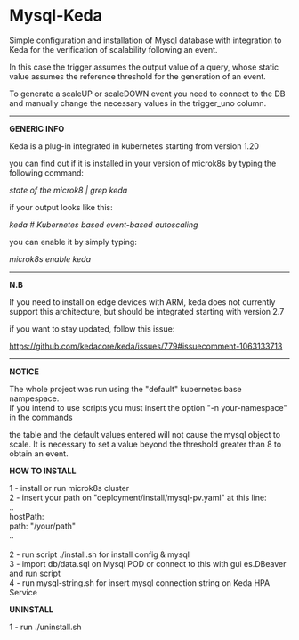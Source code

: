 # Mysql-Keda


Simple configuration and installation of Mysql database with integration to Keda for the verification of scalability following an event.

In this case the trigger assumes the output value of a query, whose static value assumes the reference threshold for the generation of an event.

To generate a scaleUP or scaleDOWN event you need to connect to the DB and manually change the necessary values ​​in the trigger_uno column.


__________________________________

<b>GENERIC INFO</b>

Keda is a plug-in integrated in kubernetes starting from version 1.20

you can find out if it is installed in your version of microk8s by typing the following command:

<i>state of the microk8 | grep keda</i>

if your output looks like this:

<i>keda # Kubernetes based event-based autoscaling</i>

you can enable it by simply typing:

<i>microk8s enable keda</i>

__________________________________

<b>N.B</b>

If you need to install on edge devices with ARM, keda does not currently support this architecture, but should be integrated starting with version 2.7

if you want to stay updated, follow this issue:

https://github.com/kedacore/keda/issues/779#issuecomment-1063133713

__________________________________

<b>NOTICE</b>

The whole project was run using the "default" kubernetes base nampespace.<br>
If you intend to use scripts you must insert the option "-n your-namespace" in the commands<br>

the table and the default values ​​entered will not cause the mysql object to scale. It is necessary to set a value beyond the threshold greater than 8 to obtain an event.

<b>HOW TO INSTALL</b>

1 - install or run microk8s cluster<br>
2 - insert your path on "deployment/install/mysql-pv.yaml" at this line:<br>
    </i>..</i><br>
       </i>hostPath:</i><br>
       </i>path: "/your/path"</i><br>
    </i>..</i><br>	
2 - run script ./install.sh for install config & mysql<br>
3 - import db/data.sql on Mysql POD or connect to this with gui es.DBeaver and run script<br> 
4 - run mysql-string.sh for insert mysql connection string on Keda HPA Service

<b>UNINSTALL</b>

1 - run ./uninstall.sh


